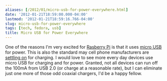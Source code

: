 ```yaml
---
aliases: [/2012/01/micro-usb-for-power-everywhere.html]
date: '2012-01-21T18:59:00.000-04:00'
lastmod: '2012-01-21T18:59:16.766-04:00'
slug: micro-usb-for-power-everywhere
tags: [tech, fedora, usb]
title: Micro USB for Power Everywhere
---
```


One of the reasons I'm very excited for  [Rasberry
Pi](http://www.raspberrypi.org/) is that it uses [micro
USB](http://en.wikipedia.org/wiki/USB#Mini_and_Micro_connectors) for power.
This is also the standard may cell phone manufacturers are [settling
on](http://news.bbc.co.uk/2/hi/technology/7894763.stm?lss) for charging. I
would love to see more every day devices use micro USB for charging and for
power. Granted, not all devices can run off the 100mA from USB 2.0 (or charge
at a reasonable rate), but I can eliminate just one more of those odd coaxial
chargers, I'd be a happy fellow.

